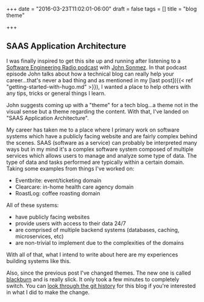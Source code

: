 +++
date = "2016-03-23T11:02:01-06:00"
draft = false
tags = []
title = "blog theme"

+++

## SAAS Application Architecture

I was finally inspired to get this site up and running after listening to a [Software Engineering
Radio podcast](http://www.se-radio.net/2015/12/se-radio-episode-245-john-sonmez-on-marketing-yourself-and-managing-your-career/)
with [John Sonmez](http://simpleprogrammer.com/). In that podcast episode John talks about how a
technical blog can really help your career...that's never a bad thing and as mentioned in my 
[last post]({{< ref "getting-started-with-hugo.md" >}}), I wanted a place to help others with any
tips, tricks or general things I learn.

John suggests coming up with a "theme" for a tech blog...a theme not in the visual sense but a
theme regarding the content. With that, I've landed on "SAAS Application Architecture".

My career has taken me to a place where I primary work on software systems which have a publicly
facing website and are fairly complex behind the scenes. SAAS (software as a service) can probably
be interpreted many ways but in my mind it's a complex software system composed of multiple
services which allows users to manage and analyze some type of data. The type of data and tasks
performed are typically within a certain domain. Taking some examples from things I've worked on:

- Eventbrite: event/ticketing domain
- Clearcare: in-home health care agency domain
- RoastLog: coffee roasting domain

All of these systems:

- have publicly facing websites
- provide users with access to their data 24/7
- are comprised of multiple backend systems (databases, caching, microservices, etc)
- are non-trivial to implement due to the complexities of the domains

With all of that, what I intend to write about here are my experiences building systems like this.

Also, since the previous post I've changed themes. The new one is called
[blackburn](http://themes.gohugo.io/blackburn/) and is really slick. It only took a few minutes to
completely switch. You can [look through the git history](https://github.com/brianz/blog) for this
blog if you're interested in what I did to make the change.
